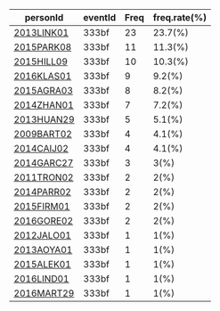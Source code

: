 |  personId|  eventId|  Freq|  freq.rate(%) |
| --------| --------| --------| --------|
|  [2013LINK01](https://www.worldcubeassociation.org/persons/2013LINK01)|  333bf|  23|  23.7(%) |
|  [2015PARK08](https://www.worldcubeassociation.org/persons/2015PARK08)|  333bf|  11|  11.3(%) |
|  [2015HILL09](https://www.worldcubeassociation.org/persons/2015HILL09)|  333bf|  10|  10.3(%) |
|  [2016KLAS01](https://www.worldcubeassociation.org/persons/2016KLAS01)|  333bf|  9|  9.2(%) |
|  [2015AGRA03](https://www.worldcubeassociation.org/persons/2015AGRA03)|  333bf|  8|  8.2(%) |
|  [2014ZHAN01](https://www.worldcubeassociation.org/persons/2014ZHAN01)|  333bf|  7|  7.2(%) |
|  [2013HUAN29](https://www.worldcubeassociation.org/persons/2013HUAN29)|  333bf|  5|  5.1(%) |
|  [2009BART02](https://www.worldcubeassociation.org/persons/2009BART02)|  333bf|  4|  4.1(%) |
|  [2014CAIJ02](https://www.worldcubeassociation.org/persons/2014CAIJ02)|  333bf|  4|  4.1(%) |
|  [2014GARC27](https://www.worldcubeassociation.org/persons/2014GARC27)|  333bf|  3|  3(%) |
|  [2011TRON02](https://www.worldcubeassociation.org/persons/2011TRON02)|  333bf|  2|  2(%) |
|  [2014PARR02](https://www.worldcubeassociation.org/persons/2014PARR02)|  333bf|  2|  2(%) |
|  [2015FIRM01](https://www.worldcubeassociation.org/persons/2015FIRM01)|  333bf|  2|  2(%) |
|  [2016GORE02](https://www.worldcubeassociation.org/persons/2016GORE02)|  333bf|  2|  2(%) |
|  [2012JALO01](https://www.worldcubeassociation.org/persons/2012JALO01)|  333bf|  1|  1(%) |
|  [2013AOYA01](https://www.worldcubeassociation.org/persons/2013AOYA01)|  333bf|  1|  1(%) |
|  [2015ALEK01](https://www.worldcubeassociation.org/persons/2015ALEK01)|  333bf|  1|  1(%) |
|  [2016LIND01](https://www.worldcubeassociation.org/persons/2016LIND01)|  333bf|  1|  1(%) |
|  [2016MART29](https://www.worldcubeassociation.org/persons/2016MART29)|  333bf|  1|  1(%) |
